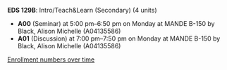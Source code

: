 **EDS 129B**: Intro/Teach&Learn (Secondary) (4 units)

- **A00** (Seminar) at 5:00 pm–6:50 pm on Monday at MANDE B-150 by Black, Alison Michelle (A04135586)
- **A01** (Discussion) at 7:00 pm–7:50 pm on Monday at MANDE B-150 by Black, Alison Michelle (A04135586)

[Enrollment numbers over time](./EDS129B.tsv)
